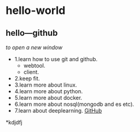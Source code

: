 ﻿# hello-world

## hello—github
*to open a new window*
* 1.learn how to use git and github.
  * webtool.
  * client.
* 2.keep fit.
* 3.learn more about linux.
* 4.learn more about python.
* 5.learn more about docker.
* 6.learn more about nosql(mongodb and es etc).
* 7.learn about deeplearning.
[GitHub](http://github.com)


*kdjdfj
